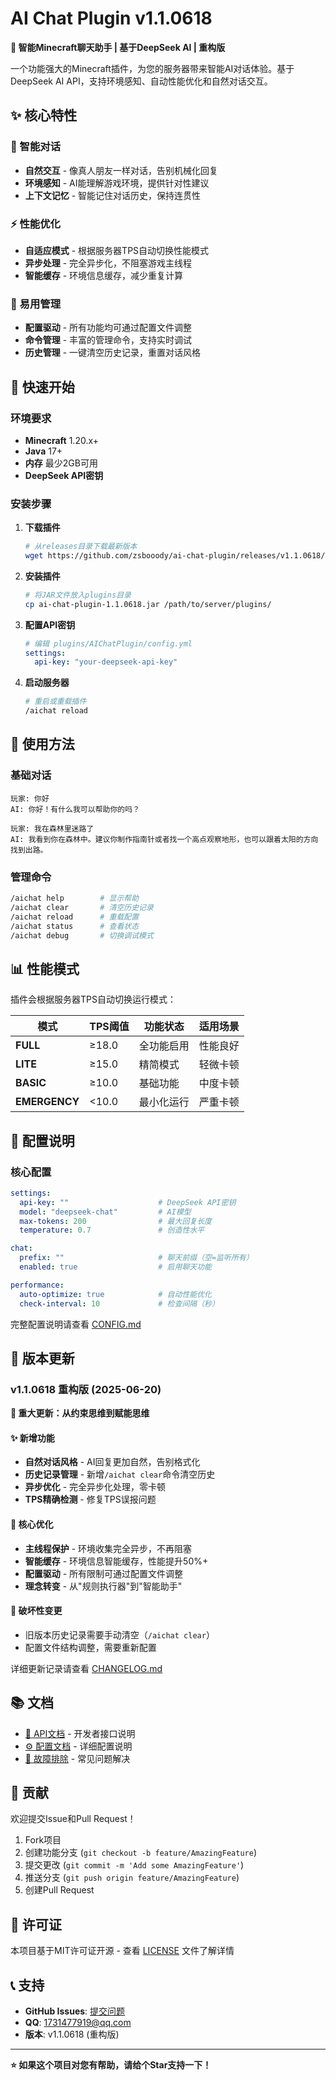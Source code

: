 # AI Chat Plugin v1.1.0618

**🤖 智能Minecraft聊天助手 | 基于DeepSeek AI | 重构版**

一个功能强大的Minecraft插件，为您的服务器带来智能AI对话体验。基于DeepSeek AI API，支持环境感知、自动性能优化和自然对话交互。

## ✨ 核心特性

### 🧠 智能对话
- **自然交互** - 像真人朋友一样对话，告别机械化回复
- **环境感知** - AI能理解游戏环境，提供针对性建议
- **上下文记忆** - 智能记住对话历史，保持连贯性

### ⚡ 性能优化
- **自适应模式** - 根据服务器TPS自动切换性能模式
- **异步处理** - 完全异步化，不阻塞游戏主线程
- **智能缓存** - 环境信息缓存，减少重复计算

### 🔧 易用管理
- **配置驱动** - 所有功能均可通过配置文件调整
- **命令管理** - 丰富的管理命令，支持实时调试
- **历史管理** - 一键清空历史记录，重置对话风格

## 🚀 快速开始

### 环境要求
- **Minecraft** 1.20.x+
- **Java** 17+
- **内存** 最少2GB可用
- **DeepSeek API密钥**

### 安装步骤

1. **下载插件**
   ```bash
   # 从releases目录下载最新版本
   wget https://github.com/zsbooody/ai-chat-plugin/releases/v1.1.0618/ai-chat-plugin-1.1.0618.jar
   ```

2. **安装插件**
   ```bash
   # 将JAR文件放入plugins目录
   cp ai-chat-plugin-1.1.0618.jar /path/to/server/plugins/
   ```

3. **配置API密钥**
   ```yaml
   # 编辑 plugins/AIChatPlugin/config.yml
   settings:
     api-key: "your-deepseek-api-key"
   ```

4. **启动服务器**
   ```bash
   # 重启或重载插件
   /aichat reload
   ```

## 💬 使用方法

### 基础对话
```
玩家: 你好
AI: 你好！有什么我可以帮助你的吗？

玩家: 我在森林里迷路了
AI: 我看到你在森林中。建议你制作指南针或者找一个高点观察地形，也可以跟着太阳的方向找到出路。
```

### 管理命令
```bash
/aichat help        # 显示帮助
/aichat clear       # 清空历史记录
/aichat reload      # 重载配置
/aichat status      # 查看状态
/aichat debug       # 切换调试模式
```

## 📊 性能模式

插件会根据服务器TPS自动切换运行模式：

| 模式 | TPS阈值 | 功能状态 | 适用场景 |
|------|---------|----------|----------|
| **FULL** | ≥18.0 | 全功能启用 | 性能良好 |
| **LITE** | ≥15.0 | 精简模式 | 轻微卡顿 |
| **BASIC** | ≥10.0 | 基础功能 | 中度卡顿 |
| **EMERGENCY** | <10.0 | 最小化运行 | 严重卡顿 |

## 🔧 配置说明

### 核心配置
```yaml
settings:
  api-key: ""                    # DeepSeek API密钥
  model: "deepseek-chat"         # AI模型
  max-tokens: 200                # 最大回复长度
  temperature: 0.7               # 创造性水平

chat:
  prefix: ""                     # 聊天前缀（空=监听所有）
  enabled: true                  # 启用聊天功能

performance:
  auto-optimize: true            # 自动性能优化
  check-interval: 10             # 检查间隔（秒）
```

完整配置说明请查看 [CONFIG.md](docs/CONFIG.md)

## 🔄 版本更新

### v1.1.0618 重构版 (2025-06-20)

**🎯 重大更新：从约束思维到赋能思维**

#### ✨ 新增功能
- **自然对话风格** - AI回复更加自然，告别格式化
- **历史记录管理** - 新增`/aichat clear`命令清空历史
- **异步优化** - 完全异步化处理，零卡顿
- **TPS精确检测** - 修复TPS误报问题

#### 🔧 核心优化
- **主线程保护** - 环境收集完全异步，不再阻塞
- **智能缓存** - 环境信息智能缓存，性能提升50%+
- **配置驱动** - 所有限制可通过配置文件调整
- **理念转变** - 从"规则执行器"到"智能助手"

#### 🚨 破坏性变更
- 旧版本历史记录需要手动清空（`/aichat clear`）
- 配置文件结构调整，需要重新配置

详细更新记录请查看 [CHANGELOG.md](CHANGELOG.md)

## 📚 文档

- [📖 API文档](docs/API.md) - 开发者接口说明
- [⚙️ 配置文档](docs/CONFIG.md) - 详细配置说明  
- [🔧 故障排除](docs/TROUBLESHOOTING.md) - 常见问题解决

## 🤝 贡献

欢迎提交Issue和Pull Request！

1. Fork项目
2. 创建功能分支 (`git checkout -b feature/AmazingFeature`)
3. 提交更改 (`git commit -m 'Add some AmazingFeature'`)
4. 推送分支 (`git push origin feature/AmazingFeature`)
5. 创建Pull Request

## 📄 许可证

本项目基于MIT许可证开源 - 查看 [LICENSE](LICENSE) 文件了解详情

## 📞 支持

- **GitHub Issues**: [提交问题](https://github.com/zsbooody/ai-chat-plugin/issues)
- **QQ**: 1731477919@qq.com
- **版本**: v1.1.0618 (重构版)

---

**⭐ 如果这个项目对您有帮助，请给个Star支持一下！** 